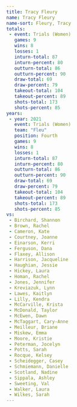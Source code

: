 ```yaml
---
title: Tracy Fleury
name: Tracy Fleury
name-sort: Fleury, Tracy
totals:
 - event: Trials (Women)
   games: 9
   wins: 8
   losses: 1
   inturn-total: 87
   inturn-percent: 80
   outturn-total: 86
   outturn-percent: 90
   draw-total: 69
   draw-percent: 79
   takeout-total: 104
   takeout-percent: 89
   shots-total: 173
   shots-percent: 85
years:
 - year: 2021
   event: Trials (Women)
   team: "Fleu"
   position: Fourth
   games: 9
   wins: 8
   losses: 1
   inturn-total: 87
   inturn-percent: 80
   outturn-total: 86
   outturn-percent: 90
   draw-total: 69
   draw-percent: 79
   takeout-total: 104
   takeout-percent: 89
   shots-total: 173
   shots-percent: 85
vs:
 - Birchard, Shannon
 - Brown, Rachel
 - Cameron, Kate
 - Courtney, Joanne
 - Einarson, Kerri
 - Ferguson, Dana
 - Flaxey, Allison
 - Harrison, Jacqueline
 - Haughian, Jessie
 - Hickey, Laura
 - Homan, Rachel
 - Jones, Jennifer
 - Kreviazuk, Lynn
 - Lawes, Kaitlyn
 - Lilly, Kendra
 - McCarville, Krista
 - McDonald, Taylor
 - McEwen, Dawn
 - McTaggart, Cary-Anne
 - Meilleur, Briane
 - Miskew, Emma
 - Moore, Kristie
 - Peterman, Jocelyn
 - Potts, Sarah
 - Rocque, Kelsey
 - Scheidegger, Casey
 - Schmiemann, Danielle
 - Scotland, Nadine
 - Sippala, Ashley
 - Sweeting, Val
 - Walker, Laura
 - Wilkes, Sarah
---
```

